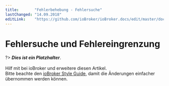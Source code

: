 ```yaml
---
title:       "Fehlerbehebung - Fehlersuche"
lastChanged: "14.09.2018"
editLink:    "https://github.com/ioBroker/ioBroker.docs/edit/master/docs/trouble/search.md"
---
```


# Fehlersuche und Fehlereingrenzung

?> ***Dies ist ein Platzhalter***.
   <br><br>
   Hilf mit bei ioBroker und erweitere diesen Artikel.  
   Bitte beachte den [ioBroker Style Guide](community/styleguidedoc), 
   damit die Änderungen einfacher übernommen werden können.
